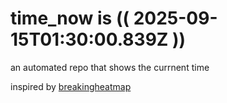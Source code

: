 # time_now is (( 2025-09-15T01:30:00.839Z ))

an automated repo that shows the currnent time

inspired by [breakingheatmap](https://github.com/breakingheatmap/breakingheatmap)